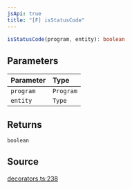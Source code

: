 ```yaml
---
jsApi: true
title: "[F] isStatusCode"
---
```


```ts
isStatusCode(program, entity): boolean
```

## Parameters

| Parameter | Type      |
| :-------- | :-------- |
| `program` | `Program` |
| `entity`  | `Type`    |

## Returns

`boolean`

## Source

[decorators.ts:238](https://github.com/markcowl/cadl/blob/3db15286/packages/http/src/decorators.ts#L238)
